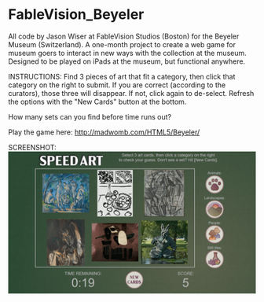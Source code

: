 # FableVision_Beyeler
All code by Jason Wiser at FableVision Studios (Boston) for the Beyeler Museum (Switzerland).
A one-month project to create a web game for museum goers to interact in new ways with the collection at the museum.
Designed to be played on iPads at the museum, but functional anywhere.

INSTRUCTIONS:
Find 3 pieces of art that fit a category, then click that category on the right to submit.
If you are correct (according to the curators), those three will disappear. If not, click again to de-select.
Refresh the options with the "New Cards" button at the bottom.

How many sets can you find before time runs out?

Play the game here: http://madwomb.com/HTML5/Beyeler/

SCREENSHOT:
![Test Image 4](https://github.com/Darmatage/FableVision_Beyeler/blob/main/Beyeler1.png)


